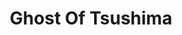 ---
weight: 9
images:
- https://res.cloudinary.com/lrmn/image/upload/v1687460551/VIRTUAL-PHOTOGRAPHY/ghostoftsushima/got5-lrmn_epz1mi.jpg
- https://res.cloudinary.com/lrmn/image/upload/v1687460552/VIRTUAL-PHOTOGRAPHY/ghostoftsushima/got1-lrmn_natfbi.jpg
multipleColumn: true
title: Ghost Of Tsushima
tags:
- actionshots
- all
---
